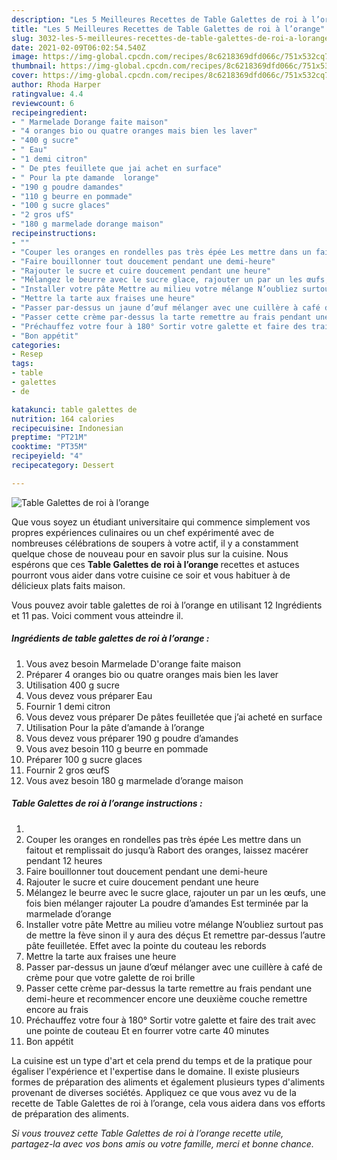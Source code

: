 ```yaml
---
description: "Les 5 Meilleures Recettes de Table Galettes de roi à l’orange"
title: "Les 5 Meilleures Recettes de Table Galettes de roi à l’orange"
slug: 3032-les-5-meilleures-recettes-de-table-galettes-de-roi-a-lorange
date: 2021-02-09T06:02:54.540Z
image: https://img-global.cpcdn.com/recipes/8c6218369dfd066c/751x532cq70/table-galettes-de-roi-a-lorange-photo-principale-de-la-recette.jpg
thumbnail: https://img-global.cpcdn.com/recipes/8c6218369dfd066c/751x532cq70/table-galettes-de-roi-a-lorange-photo-principale-de-la-recette.jpg
cover: https://img-global.cpcdn.com/recipes/8c6218369dfd066c/751x532cq70/table-galettes-de-roi-a-lorange-photo-principale-de-la-recette.jpg
author: Rhoda Harper
ratingvalue: 4.4
reviewcount: 6
recipeingredient:
- " Marmelade Dorange faite maison"
- "4 oranges bio ou quatre oranges mais bien les laver"
- "400 g sucre"
- " Eau"
- "1 demi citron"
- " De ptes feuillete que jai achet en surface"
- " Pour la pte damande  lorange"
- "190 g poudre damandes"
- "110 g beurre en pommade"
- "100 g sucre glaces"
- "2 gros ufS"
- "180 g marmelade dorange maison"
recipeinstructions:
- ""
- "Couper les oranges en rondelles pas très épée Les mettre dans un faitout et remplissait do jusqu’à Rabort des oranges, laissez macérer pendant 12 heures"
- "Faire bouillonner tout doucement pendant une demi-heure"
- "Rajouter le sucre et cuire doucement pendant une heure"
- "Mélangez le beurre avec le sucre glace, rajouter un par un les œufs, une fois bien mélanger rajouter La poudre d’amandes Est terminée par la marmelade d’orange"
- "Installer votre pâte Mettre au milieu votre mélange N’oubliez surtout pas de mettre la fève sinon il y aura des déçus Et remettre par-dessus l’autre pâte feuilletée. Effet avec la pointe du couteau les rebords"
- "Mettre la tarte aux fraises une heure"
- "Passer par-dessus un jaune d’œuf mélanger avec une cuillère à café de crème pour que votre galette de roi brille"
- "Passer cette crème par-dessus la tarte remettre au frais pendant une demi-heure et recommencer encore une deuxième couche remettre encore au frais"
- "Préchauffez votre four à 180° Sortir votre galette et faire des trait avec une pointe de couteau Et en fourrer votre carte 40 minutes"
- "Bon appétit"
categories:
- Resep
tags:
- table
- galettes
- de

katakunci: table galettes de 
nutrition: 164 calories
recipecuisine: Indonesian
preptime: "PT21M"
cooktime: "PT35M"
recipeyield: "4"
recipecategory: Dessert

---
```



![Table Galettes de roi à l’orange](https://img-global.cpcdn.com/recipes/8c6218369dfd066c/751x532cq70/table-galettes-de-roi-a-lorange-photo-principale-de-la-recette.jpg)

Que vous soyez un étudiant universitaire qui commence simplement vos propres expériences culinaires ou un chef expérimenté avec de nombreuses célébrations de soupers à votre actif, il y a constamment quelque chose de nouveau pour en savoir plus sur la cuisine. Nous espérons que ces <strong> Table Galettes de roi à l’orange </strong> recettes et astuces pourront vous aider dans votre cuisine ce soir et vous habituer à de délicieux plats faits maison.

<!--inarticleads1-->

Vous pouvez avoir table galettes de roi à l’orange en utilisant 12 Ingrédients et 11 pas. Voici comment vous atteindre il.

##### Ingrédients de table galettes de roi à l’orange :

1. Vous avez besoin  Marmelade D&#39;orange faite maison
1. Préparer 4 oranges bio ou quatre oranges mais bien les laver
1. Utilisation 400 g sucre
1. Vous devez vous préparer  Eau
1. Fournir 1 demi citron
1. Vous devez vous préparer  De pâtes feuilletée que j’ai acheté en surface
1. Utilisation  Pour la pâte d’amande à l’orange
1. Vous devez vous préparer 190 g poudre d’amandes
1. Vous avez besoin 110 g beurre en pommade
1. Préparer 100 g sucre glaces
1. Fournir 2 gros œufS
1. Vous avez besoin 180 g marmelade d’orange maison




<!--inarticleads2-->

##### Table Galettes de roi à l’orange instructions :

1. 
1. Couper les oranges en rondelles pas très épée Les mettre dans un faitout et remplissait do jusqu’à Rabort des oranges, laissez macérer pendant 12 heures
1. Faire bouillonner tout doucement pendant une demi-heure
1. Rajouter le sucre et cuire doucement pendant une heure
1. Mélangez le beurre avec le sucre glace, rajouter un par un les œufs, une fois bien mélanger rajouter La poudre d’amandes Est terminée par la marmelade d’orange
1. Installer votre pâte Mettre au milieu votre mélange N’oubliez surtout pas de mettre la fève sinon il y aura des déçus Et remettre par-dessus l’autre pâte feuilletée. Effet avec la pointe du couteau les rebords
1. Mettre la tarte aux fraises une heure
1. Passer par-dessus un jaune d’œuf mélanger avec une cuillère à café de crème pour que votre galette de roi brille
1. Passer cette crème par-dessus la tarte remettre au frais pendant une demi-heure et recommencer encore une deuxième couche remettre encore au frais
1. Préchauffez votre four à 180° Sortir votre galette et faire des trait avec une pointe de couteau Et en fourrer votre carte 40 minutes
1. Bon appétit




<!--inarticleads1-->

<p>
La cuisine est un type d'art et cela prend du temps et de la pratique pour égaliser l'expérience et l'expertise dans le domaine. Il existe plusieurs formes de préparation des aliments et également plusieurs types d'aliments provenant de diverses sociétés. Appliquez ce que vous avez vu de la recette de Table Galettes de roi à l’orange, cela vous aidera dans vos efforts de préparation des aliments.
</p>

<p>
<i>Si vous trouvez cette Table Galettes de roi à l’orange recette utile, partagez-la avec vos bons amis ou votre famille, merci et bonne chance.</i>
</p>
